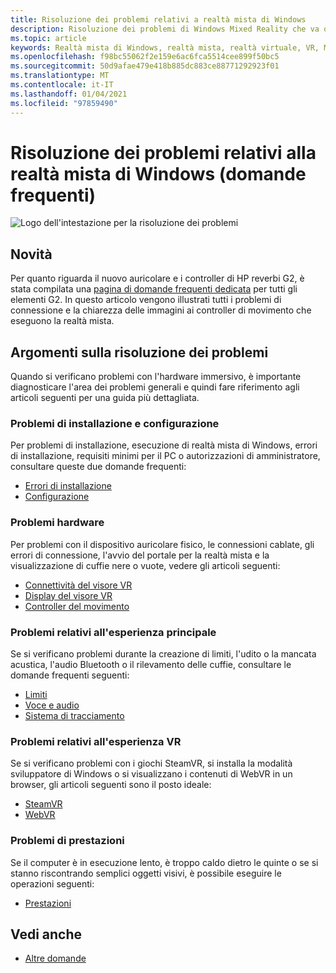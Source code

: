 ```yaml
---
title: Risoluzione dei problemi relativi a realtà mista di Windows
description: Risoluzione dei problemi di Windows Mixed Reality che va oltre la documentazione standard del supporto clienti.
ms.topic: article
keywords: Realtà mista di Windows, realtà mista, realtà virtuale, VR, MR, risoluzione dei problemi, errori, guida, supporto
ms.openlocfilehash: f98bc55062f2e159e6ac6fca5514cee899f50bc5
ms.sourcegitcommit: 50d9afae479e418b885dc883ce88771292923f01
ms.translationtype: MT
ms.contentlocale: it-IT
ms.lasthandoff: 01/04/2021
ms.locfileid: "97859490"
---
```

# <a name="troubleshooting-windows-mixed-reality-faqs"></a>Risoluzione dei problemi relativi alla realtà mista di Windows (domande frequenti)

![Logo dell'intestazione per la risoluzione dei problemi](images/1050px-Mixedrealityportal.png)

## <a name="whats-new"></a>Novità

Per quanto riguarda il nuovo auricolare e i controller di HP reverbi G2, è stata compilata una [pagina di domande frequenti dedicata](reverbG2-faq.md) per tutti gli elementi G2. In questo articolo vengono illustrati tutti i problemi di connessione e la chiarezza delle immagini ai controller di movimento che eseguono la realtà mista.

## <a name="troubleshooting-topics"></a>Argomenti sulla risoluzione dei problemi

Quando si verificano problemi con l'hardware immersivo, è importante diagnosticare l'area dei problemi generali e quindi fare riferimento agli articoli seguenti per una guida più dettagliata. 

### <a name="installation-and-setup-issues"></a>Problemi di installazione e configurazione

Per problemi di installazione, esecuzione di realtà mista di Windows, errori di installazione, requisiti minimi per il PC o autorizzazioni di amministratore, consultare queste due domande frequenti:

- [Errori di installazione](installation_errors.md)
- [Configurazione](wmr-setup-faq.md)

### <a name="hardware-issues"></a>Problemi hardware

Per problemi con il dispositivo auricolare fisico, le connessioni cablate, gli errori di connessione, l'avvio del portale per la realtà mista e la visualizzazione di cuffie nere o vuote, vedere gli articoli seguenti:

- [Connettività del visore VR](headset-connectivity.md)
- [Display del visore VR](headset-display.md)
- [Controller del movimento](motion-controller-problems.md)

### <a name="core-experience-issues"></a>Problemi relativi all'esperienza principale

Se si verificano problemi durante la creazione di limiti, l'udito o la mancata acustica, l'audio Bluetooth o il rilevamento delle cuffie, consultare le domande frequenti seguenti:

- [Limiti](boundary-questions.md)
- [Voce e audio](speech-and-audio.md)
- [Sistema di tracciamento](tracking.md)

### <a name="vr-experience-issues"></a>Problemi relativi all'esperienza VR

Se si verificano problemi con i giochi SteamVR, si installa la modalità sviluppatore di Windows o si visualizzano i contenuti di WebVR in un browser, gli articoli seguenti sono il posto ideale:

- [SteamVR](steamvr-questions.md)
- [WebVR](webvr-questions.md)

### <a name="performance-issues"></a>Problemi di prestazioni 

Se il computer è in esecuzione lento, è troppo caldo dietro le quinte o se si stanno riscontrando semplici oggetti visivi, è possibile eseguire le operazioni seguenti:

- [Prestazioni](performance-questions.md)

## <a name="see-also"></a>Vedi anche
- [Altre domande](other-questions.md)
